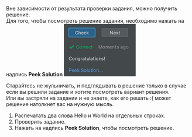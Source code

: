 Вне зависимости от результата проверки задания, можно получить решение.  
Для того, чтобы посмотреть решение задания, необходимо нажать на надпись **Peek Solution** 
![img.png](img.png)

Старайтесь не жульничать, и подглядывать в решение только в случае если вы решили задание и хотите посмотреть вариант решения.  
Или вы застряли на задании и не знаете, как его решать :( может решение натолкнет вас на нужную мысль.

1. Распечатать два слова Hello и World на отдельных строках.
1. Проверить задание.
1. Нажать на надпись **Peek Solution**, чтобы посмотреть решение.
